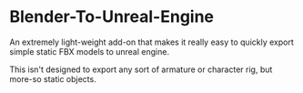 # Blender-To-Unreal-Engine

An extremely light-weight add-on that makes it really easy to quickly export simple static FBX models to unreal engine.

This isn't designed to export any sort of armature or character rig, but more-so static objects.
